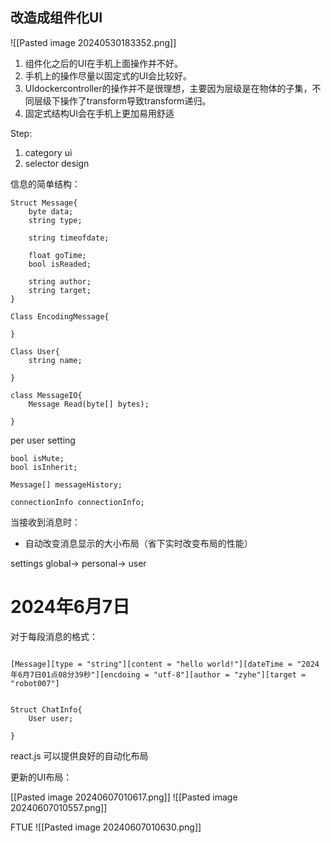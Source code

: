 
## 改造成组件化UI


![[Pasted image 20240530183352.png]]

1. 组件化之后的UI在手机上面操作并不好。
2. 手机上的操作尽量以固定式的UI会比较好。
3. UIdockercontroller的操作并不是很理想，主要因为层级是在物体的子集，不同层级下操作了transform导致transform递归。
4. 固定式结构UI会在手机上更加易用舒适

Step:
1. category ui
2. selector design



信息的简单结构：
```
Struct Message{
	byte data;
	string type;
	
	string timeofdate;
	
	float goTime;
	bool isReaded;
	
	string author;
	string target;
}

Class EncodingMessage{

}

Class User{
	string name;
	
}

class MessageIO{
	Message Read(byte[] bytes);
	
}
```


per user setting
```
bool isMute;
bool isInherit;

Message[] messageHistory;

connectionInfo connectionInfo;
```



当接收到消息时：
- 自动改变消息显示的大小布局（省下实时改变布局的性能）


settings
global-> personal-> user


# 2024年6月7日

对于每段消息的格式：

```

[Message][type = "string"][content = "hello world!"][dateTime = "2024年6月7日01点08分39秒"][encdoing = "utf-8"][author = "zyhe"][target = "robot007"]

```

```

Struct ChatInfo{
	User user;
	
}

```




react.js 可以提供良好的自动化布局



更新的UI布局：

[[Pasted image 20240607010617.png]]
![[Pasted image 20240607010557.png]]

FTUE
![[Pasted image 20240607010630.png]]